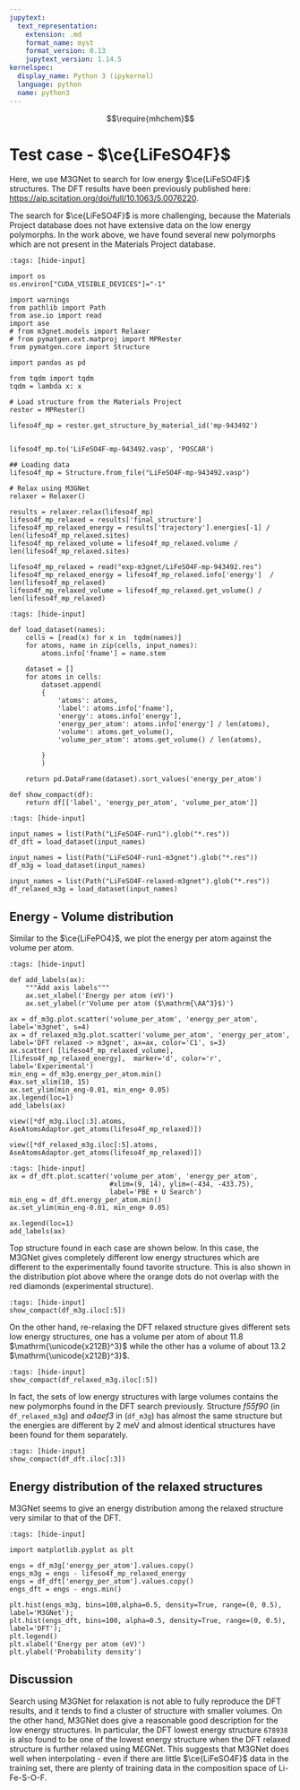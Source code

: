 ```yaml
---
jupytext:
  text_representation:
    extension: .md
    format_name: myst
    format_version: 0.13
    jupytext_version: 1.14.5
kernelspec:
  display_name: Python 3 (ipykernel)
  language: python
  name: python3
---
```


$$\require{mhchem}$$
# Test case - $\ce{LiFeSO4F}$

Here, we use M3GNet to search for low energy $\ce{LiFeSO4F}$ structures. 
The DFT results have been previously published here: https://aip.scitation.org/doi/full/10.1063/5.0076220.

The search for $\ce{LiFeSO4F}$ is more challenging, 
because the Materials Project database does not have extensive data on the low energy polymorphs.
In the work above, we have found several new polymorphs which are not present in the Materials Project database.

```{code-cell} ipython3
:tags: [hide-input]

import os
os.environ["CUDA_VISIBLE_DEVICES"]="-1"    

import warnings
from pathlib import Path
from ase.io import read
import ase
# from m3gnet.models import Relaxer
# from pymatgen.ext.matproj import MPRester
from pymatgen.core import Structure

import pandas as pd

from tqdm import tqdm
tqdm = lambda x: x
```

```{raw-cell}
# Load structure from the Materials Project
rester = MPRester()

lifeso4f_mp = rester.get_structure_by_material_id('mp-943492')


lifeso4f_mp.to('LiFeSO4F-mp-943492.vasp', 'POSCAR')
```


```{code-cell} ipython3
## Loading data
lifeso4f_mp = Structure.from_file("LiFeSO4F-mp-943492.vasp")
```

```{raw-cell}
# Relax using M3GNet
relaxer = Relaxer()

results = relaxer.relax(lifeso4f_mp)
lifeso4f_mp_relaxed = results['final_structure']
lifeso4f_mp_relaxed_energy = results['trajectory'].energies[-1] / len(lifeso4f_mp_relaxed.sites)
lifeso4f_mp_relaxed_volume = lifeso4f_mp_relaxed.volume / len(lifeso4f_mp_relaxed.sites)
```

```{code-cell} ipython3
lifeso4f_mp_relaxed = read("exp-m3gnet/LiFeSO4F-mp-943492.res")
lifeso4f_mp_relaxed_energy = lifeso4f_mp_relaxed.info['energy']  / len(lifeso4f_mp_relaxed)
lifeso4f_mp_relaxed_volume = lifeso4f_mp_relaxed.get_volume() / len(lifeso4f_mp_relaxed)
```

```{code-cell} ipython3
:tags: [hide-input]

def load_dataset(names):
    cells = [read(x) for x in  tqdm(names)]
    for atoms, name in zip(cells, input_names):
        atoms.info['fname'] = name.stem

    dataset = []
    for atoms in cells:
        dataset.append(
        {
            'atoms': atoms,
            'label': atoms.info['fname'],
            'energy': atoms.info['energy'],
            'energy_per_atom': atoms.info['energy'] / len(atoms),
            'volume': atoms.get_volume(),
            'volume_per_atom': atoms.get_volume() / len(atoms),

        }
        )

    return pd.DataFrame(dataset).sort_values('energy_per_atom')

def show_compact(df):
    return df[['label', 'energy_per_atom', 'volume_per_atom']]
```

```{code-cell} ipython3
:tags: [hide-input]

input_names = list(Path("LiFeSO4F-run1").glob("*.res"))
df_dft = load_dataset(input_names)

input_names = list(Path("LiFeSO4F-run1-m3gnet").glob("*.res"))
df_m3g = load_dataset(input_names)

input_names = list(Path("LiFeSO4F-relaxed-m3gnet").glob("*.res"))
df_relaxed_m3g = load_dataset(input_names)
```

## Energy - Volume distribution

Similar to the $\ce{LiFePO4}$, we plot the energy per atom against the volume per atom.

```{code-cell} ipython3
:tags: [hide-input]

def add_labels(ax):
    """Add axis labels"""
    ax.set_xlabel('Energy per atom (eV)')
    ax.set_ylabel(r'Volume per atom ($\mathrm{\AA^3}$)')

ax = df_m3g.plot.scatter('volume_per_atom', 'energy_per_atom', label='m3gnet', s=4)
ax = df_relaxed_m3g.plot.scatter('volume_per_atom', 'energy_per_atom', label='DFT relaxed -> m3gnet', ax=ax, color='C1', s=3)
ax.scatter( [lifeso4f_mp_relaxed_volume], [lifeso4f_mp_relaxed_energy],  marker='d', color='r', label='Experimental')
min_eng = df_m3g.energy_per_atom.min()
#ax.set_xlim(10, 15)
ax.set_ylim(min_eng-0.01, min_eng+ 0.05)
ax.legend(loc=1)
add_labels(ax)
```

```{raw-cell}
view([*df_m3g.iloc[:3].atoms, AseAtomsAdaptor.get_atoms(lifeso4f_mp_relaxed)])
```

```{raw-cell}
view([*df_relaxed_m3g.iloc[:5].atoms, AseAtomsAdaptor.get_atoms(lifeso4f_mp_relaxed)])
```

```{code-cell} ipython3
:tags: [hide-input]
ax = df_dft.plot.scatter('volume_per_atom', 'energy_per_atom', 
                         #xlim=(9, 14), ylim=(-434, -433.75), 
                         label='PBE + U Search')
min_eng = df_dft.energy_per_atom.min()
ax.set_ylim(min_eng-0.01, min_eng+ 0.05)

ax.legend(loc=1)
add_labels(ax)
```

Top structure found in each case are shown below.
In this case, the M3GNet gives completely different low energy structures which are
different to the experimentally found tavorite structure.
This is also shown in the distribution plot above where the orange dots
do not overlap with the red diamonds (experimental structure).

```{code-cell} ipython3
:tags: [hide-input]
show_compact(df_m3g.iloc[:5])
```

On the other hand, re-relaxing the DFT relaxed structure gives different sets low energy structures,
one has a volume per atom of about 11.8 $\mathrm{\unicode{x212B}^3}$ while the other has a volume of about 13.2 $\mathrm{\unicode{x212B}^3}$.

```{code-cell} ipython3
:tags: [hide-input]
show_compact(df_relaxed_m3g.iloc[:5])
```

In fact, the sets of low energy structures with large volumes contains the new polymorphs found in the
DFT search previously.
Structure *f55f90* (in `df_relaxed_m3g`) and *a4aef3* in (`df_m3g`) has almost the same structure but the energies are different by 2 meV and almost identical structures have been found for them separately.  

```{code-cell} ipython3
:tags: [hide-input]
show_compact(df_dft.iloc[:3])
```


## Energy distribution of the relaxed structures

M3GNet seems to give an energy distribution among the relaxed structure very similar to 
that of the DFT.

```{code-cell} ipython3
:tags: [hide-input]

import matplotlib.pyplot as plt

engs = df_m3g['energy_per_atom'].values.copy()
engs_m3g = engs - lifeso4f_mp_relaxed_energy
engs = df_dft['energy_per_atom'].values.copy()
engs_dft = engs - engs.min()

plt.hist(engs_m3g, bins=100,alpha=0.5, density=True, range=(0, 0.5), label='M3GNet');
plt.hist(engs_dft, bins=100, alpha=0.5, density=True, range=(0, 0.5), label='DFT');
plt.legend()
plt.xlabel('Energy per atom (eV)')
plt.ylabel('Probability density')
```

## Discussion

Search using M3GNet for relaxation is not able to fully reproduce the DFT results, 
and it tends to find a cluster of structure with smaller volumes.
On the other hand, M3GNet does give a reasonable good description for the low energy structures. 
In particular, the DFT lowest energy structure `678938` is also found to be one of the lowest energy structure when
the DFT relaxed structure is further relaxed using M£GNet.
This suggests that M3GNet does well when interpolating - even if there are little $\ce{LiFeSO4F}$ data in the training set, 
there are plenty of training data in the composition space of Li-Fe-S-O-F.